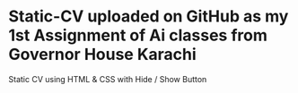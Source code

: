 # Static-CV uploaded on GitHub as my 1st Assignment of Ai classes from Governor House Karachi
Static CV using HTML &amp; CSS with Hide / Show Button
